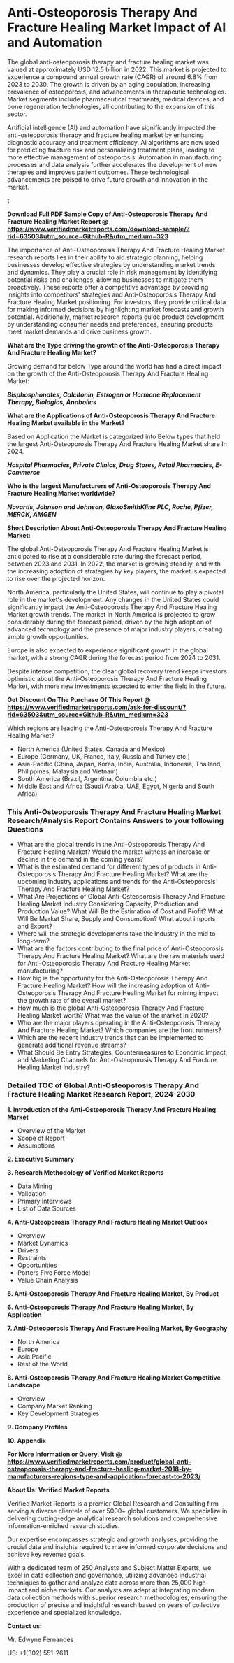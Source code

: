 <meta name="title" content="Global Anti-Osteoporosis Therapy And Fracture Healing Market Impact of AI and Automation"><meta name="description" content="The global anti-osteoporosis therapy and fracture healing market was valued at approximately USD 12.5 billion in 2022. This market is projected to experience a compoun"><meta name="title" content="Anti-Osteoporosis Therapy And Fracture Healing Market Size, Share, Scope, Trends, Growth, Opportunities, Analysis, Forecast"><h1>Anti-Osteoporosis Therapy And Fracture Healing Market Impact of AI and Automation</h1><p>The global anti-osteoporosis therapy and fracture healing market was valued at approximately USD 12.5 billion in 2022. This market is projected to experience a compound annual growth rate (CAGR) of around 6.8% from 2023 to 2030. The growth is driven by an aging population, increasing prevalence of osteoporosis, and advancements in therapeutic technologies. Market segments include pharmaceutical treatments, medical devices, and bone regeneration technologies, all contributing to the expansion of this sector.</p><p>Artificial intelligence (AI) and automation have significantly impacted the anti-osteoporosis therapy and fracture healing market by enhancing diagnostic accuracy and treatment efficiency. AI algorithms are now used for predicting fracture risk and personalizing treatment plans, leading to more effective management of osteoporosis. Automation in manufacturing processes and data analysis further accelerates the development of new therapies and improves patient outcomes. These technological advancements are poised to drive future growth and innovation in the market.</p>t</p><p id="" class=""><strong>Download Full PDF Sample Copy of Anti-Osteoporosis Therapy And Fracture Healing Market Report @ <a href="https://www.verifiedmarketreports.com/download-sample/?rid=63503&utm_source=Github-R&utm_medium=323" target="_blank">https://www.verifiedmarketreports.com/download-sample/?rid=63503&utm_source=Github-R&utm_medium=323</a></strong></p><p>The importance of&nbsp;Anti-Osteoporosis Therapy And Fracture Healing Market research reports lies in their ability to aid strategic planning, helping businesses develop effective strategies by understanding market trends and dynamics. They play a crucial role in risk management by identifying potential risks and challenges, allowing businesses to mitigate them proactively. These reports offer a competitive advantage by providing insights into competitors' strategies and Anti-Osteoporosis Therapy And Fracture Healing Market positioning. For investors, they provide critical data for making informed decisions by highlighting market forecasts and growth potential. Additionally, market research reports guide product development by understanding consumer needs and preferences, ensuring products meet market demands and drive business growth.</p><p><strong>What are the&nbsp;Type driving the growth of the Anti-Osteoporosis Therapy And Fracture Healing Market?</strong></p><p id="" class="">Growing demand for below Type around the world has had a direct impact on the growth of the Anti-Osteoporosis Therapy And Fracture Healing Market:</p><em><strong>Bisphosphonates, Calcitonin, Estrogen or Hormone Replacement Therapy, Biologics, Anabolics</strong></em></p><strong>What are the&nbsp;Applications&nbsp;of Anti-Osteoporosis Therapy And Fracture Healing Market available in the Market?</strong></p><p id="" class="">Based on Application the Market is categorized into Below types that held the largest Anti-Osteoporosis Therapy And Fracture Healing Market share In 2024.</p><em><strong>Hospital Pharmacies, Private Clinics, Drug Stores, Retail Pharmacies, E-Commerce</strong></em></p><strong>Who is the largest Manufacturers of Anti-Osteoporosis Therapy And Fracture Healing Market worldwide?</strong></p><p><em><strong>Novartis, Johnson and Johnson, GlaxoSmithKline PLC, Roche, Pfizer, MERCK, AMGEN</strong></em></p><p id="" class=""><strong>Short Description About Anti-Osteoporosis Therapy And Fracture Healing Market:</strong></p><p>The global Anti-Osteoporosis Therapy And Fracture Healing Market is anticipated to rise at a considerable rate during the forecast period, between 2023 and 2031. In 2022, the market is growing steadily, and with the increasing adoption of strategies by key players, the market is expected to rise over the projected horizon.</p><p>North America, particularly the United States, will continue to play a pivotal role in the market's development. Any changes in the United States could significantly impact the Anti-Osteoporosis Therapy And Fracture Healing Market growth trends. The market in North America is projected to grow considerably during the forecast period, driven by the high adoption of advanced technology and the presence of major industry players, creating ample growth opportunities.</p><p>Europe is also expected to experience significant growth in the global market, with a strong CAGR during the forecast period from 2024 to 2031.</p><p>Despite intense competition, the clear global recovery trend keeps investors optimistic about the Anti-Osteoporosis Therapy And Fracture Healing Market, with more new investments expected to enter the field in the future.</p><p id="" class=""><strong>Get Discount On The Purchase Of This Report @ <a href="https://www.verifiedmarketreports.com/ask-for-discount/?rid=63503&utm_source=Github-R&utm_medium=323" target="_blank">https://www.verifiedmarketreports.com/ask-for-discount/?rid=63503&utm_source=Github-R&utm_medium=323</a></strong></p>Which regions are leading the Anti-Osteoporosis Therapy And Fracture Healing Market?</p><ul><li>North America (United States, Canada and Mexico)</li><li>Europe (Germany, UK, France, Italy, Russia and Turkey etc.)</li><li>Asia-Pacific (China, Japan, Korea, India, Australia, Indonesia, Thailand, Philippines, Malaysia and Vietnam)</li><li>South America (Brazil, Argentina, Columbia etc.)</li><li>Middle East and Africa (Saudi Arabia, UAE, Egypt, Nigeria and South Africa)</li></ul><h3 id="" class="">This Anti-Osteoporosis Therapy And Fracture Healing Market Research/Analysis Report Contains Answers to your following Questions</h3><ul><li>What are the global trends in the Anti-Osteoporosis Therapy And Fracture Healing Market? Would the market witness an increase or decline in the demand in the coming years?</li><li>What is the estimated demand for different types of products in Anti-Osteoporosis Therapy And Fracture Healing Market? What are the upcoming industry applications and trends for the Anti-Osteoporosis Therapy And Fracture Healing Market?</li><li>What Are Projections of Global Anti-Osteoporosis Therapy And Fracture Healing Market Industry Considering Capacity, Production and Production Value? What Will Be the Estimation of Cost and Profit? What Will Be Market Share, Supply and Consumption? What about imports and Export?</li><li>Where will the strategic developments take the industry in the mid to long-term?</li><li>What are the factors contributing to the final price of Anti-Osteoporosis Therapy And Fracture Healing Market? What are the raw materials used for Anti-Osteoporosis Therapy And Fracture Healing Market manufacturing?</li><li>How big is the opportunity for the Anti-Osteoporosis Therapy And Fracture Healing Market? How will the increasing adoption of Anti-Osteoporosis Therapy And Fracture Healing Market for mining impact the growth rate of the overall market?</li><li>How much is the global Anti-Osteoporosis Therapy And Fracture Healing Market worth? What was the value of the market In 2020?</li><li>Who are the major players operating in the Anti-Osteoporosis Therapy And Fracture Healing Market? Which companies are the front runners?</li><li>Which are the recent industry trends that can be implemented to generate additional revenue streams?</li><li>What Should Be Entry Strategies, Countermeasures to Economic Impact, and Marketing Channels for Anti-Osteoporosis Therapy And Fracture Healing Market Industry?</li></ul><h3 id="" class="">Detailed TOC of Global Anti-Osteoporosis Therapy And Fracture Healing Market Research Report, 2024-2030</h3><p id="" class=""><strong>1. Introduction of the Anti-Osteoporosis Therapy And Fracture Healing Market</strong></p><ul><li>Overview of the Market</li><li>Scope of Report</li><li>Assumptions</li></ul><p id="" class=""><strong>2. Executive Summary</strong></p><p id="" class=""><strong>3. Research Methodology of Verified Market Reports</strong></p><ul><li>Data Mining</li><li>Validation</li><li>Primary Interviews</li><li>List of Data Sources</li></ul><p id="" class=""><strong>4. Anti-Osteoporosis Therapy And Fracture Healing Market Outlook</strong></p><ul><li>Overview</li><li>Market Dynamics</li><li>Drivers</li><li>Restraints</li><li>Opportunities</li><li>Porters Five Force Model</li><li>Value Chain Analysis</li></ul><p id="" class=""><strong>5. Anti-Osteoporosis Therapy And Fracture Healing Market, By Product</strong></p><p id="" class=""><strong>6. Anti-Osteoporosis Therapy And Fracture Healing Market, By Application</strong></p><p id="" class=""><strong>7. Anti-Osteoporosis Therapy And Fracture Healing Market, By Geography</strong></p><ul><li>North America</li><li>Europe</li><li>Asia Pacific</li><li>Rest of the World</li></ul><p id="" class=""><strong>8. Anti-Osteoporosis Therapy And Fracture Healing Market Competitive Landscape</strong></p><ul><li>Overview</li><li>Company Market Ranking</li><li>Key Development Strategies</li></ul><p id="" class=""><strong>9. Company Profiles</strong></p><p id="" class=""><strong>10. Appendix</strong></p><p id="" class=""><strong>For More Information or Query, Visit @ <a href="https://www.verifiedmarketreports.com/product/global-anti-osteoporosis-therapy-and-fracture-healing-market-2018-by-manufacturers-regions-type-and-application-forecast-to-2023/" target="_blank">https://www.verifiedmarketreports.com/product/global-anti-osteoporosis-therapy-and-fracture-healing-market-2018-by-manufacturers-regions-type-and-application-forecast-to-2023/</a></strong></p><p id="" class=""><strong>About Us: Verified Market Reports</strong></p><p id="" class="">Verified Market Reports is a premier Global Research and Consulting firm serving a diverse clientele of over 5000+ global customers. We specialize in delivering cutting-edge analytical research solutions and comprehensive information-enriched research studies.</p><p id="" class="">Our expertise encompasses strategic and growth analyses, providing the crucial data and insights required to make informed corporate decisions and achieve key revenue goals.</p><p id="" class="">With a dedicated team of 250 Analysts and Subject Matter Experts, we excel in data collection and governance, utilizing advanced industrial techniques to gather and analyze data across more than 25,000 high-impact and niche markets. Our analysts are adept at integrating modern data collection methods with superior research methodologies, ensuring the production of precise and insightful research based on years of collective experience and specialized knowledge.</p><p id="" class=""><strong>Contact us:</strong></p><p id="" class="">Mr. Edwyne Fernandes</p><p id="" class="">US: +1(302) 551-2611</p>